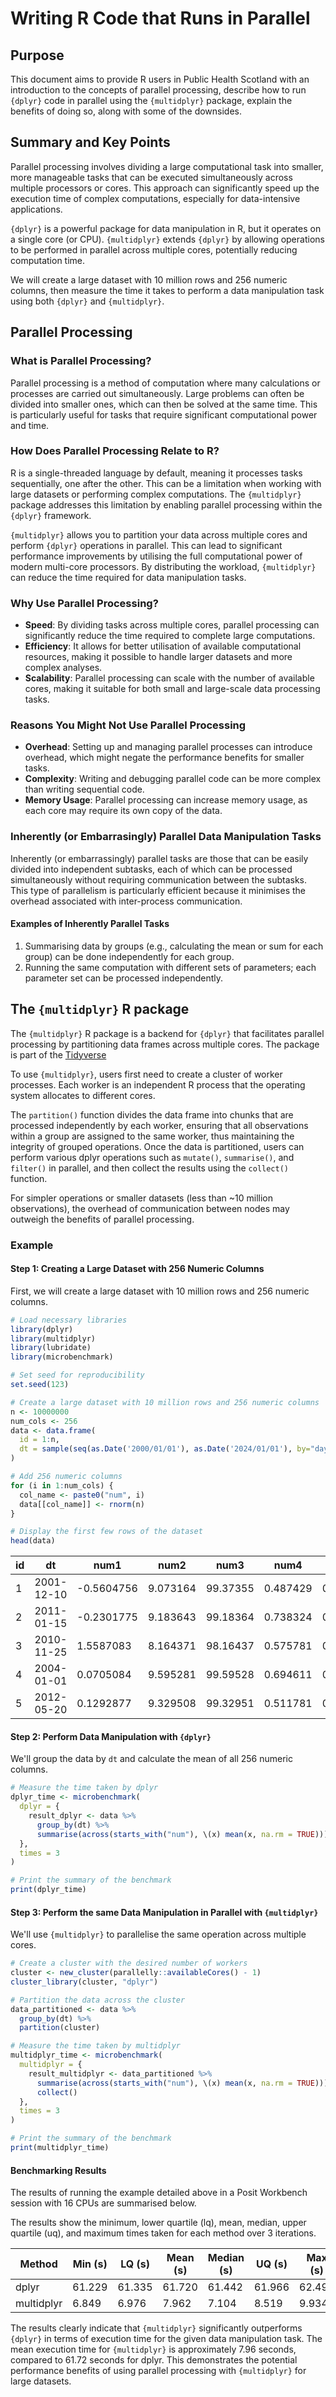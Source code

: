 # Writing R Code that Runs in Parallel

## Purpose

This document aims to provide R users in Public Health Scotland with an introduction to the concepts of parallel processing, describe how to run `{dplyr}` code in parallel using the `{multidplyr}` package, explain the benefits of doing so, along with some of the downsides.

## Summary and Key Points

Parallel processing involves dividing a large computational task into smaller, more manageable tasks that can be executed simultaneously across multiple processors or cores. This approach can significantly speed up the execution time of complex computations, especially for data-intensive applications.

`{dplyr}` is a powerful package for data manipulation in R, but it operates on a single core (or CPU). `{multidplyr}` extends `{dplyr}` by allowing operations to be performed in parallel across multiple cores, potentially reducing computation time.

We will create a large dataset with 10 million rows and 256 numeric columns, then measure the time it takes to perform a data manipulation task using both `{dplyr}` and `{multidplyr}`.

## Parallel Processing

### What is Parallel Processing?

Parallel processing is a method of computation where many calculations or processes are carried out simultaneously. Large problems can often be divided into smaller ones, which can then be solved at the same time. This is particularly useful for tasks that require significant computational power and time.

### How Does Parallel Processing Relate to R?

R is a single-threaded language by default, meaning it processes tasks sequentially, one after the other. This can be a limitation when working with large datasets or performing complex computations. The `{multidplyr}` package addresses this limitation by enabling parallel processing within the `{dplyr}` framework.

`{multidplyr}` allows you to partition your data across multiple cores and perform `{dplyr}` operations in parallel. This can lead to significant performance improvements by utilising the full computational power of modern multi-core processors. By distributing the workload, `{multidplyr}` can reduce the time required for data manipulation tasks.

### Why Use Parallel Processing?

- **Speed**: By dividing tasks across multiple cores, parallel processing can significantly reduce the time required to complete large computations.
- **Efficiency**: It allows for better utilisation of available computational resources, making it possible to handle larger datasets and more complex analyses.
- **Scalability**: Parallel processing can scale with the number of available cores, making it suitable for both small and large-scale data processing tasks.

### Reasons You Might Not Use Parallel Processing

- **Overhead**: Setting up and managing parallel processes can introduce overhead, which might negate the performance benefits for smaller tasks.
- **Complexity**: Writing and debugging parallel code can be more complex than writing sequential code.
- **Memory Usage**: Parallel processing can increase memory usage, as each core may require its own copy of the data.

### Inherently (or Embarrasingly) Parallel Data Manipulation Tasks

Inherently (or embarrassingly) parallel tasks are those that can be easily divided into independent subtasks, each of which can be processed simultaneously without requiring communication between the subtasks. This type of parallelism is particularly efficient because it minimises the overhead associated with inter-process communication.

#### Examples of Inherently Parallel Tasks

1. Summarising data by groups (e.g., calculating the mean or sum for each group) can be done independently for each group.
2. Running the same computation with different sets of parameters; each parameter set can be processed independently.

## The `{multidplyr}` R package

The `{multidplyr}` R package is a backend for `{dplyr}` that facilitates parallel processing by partitioning data frames across multiple cores.  The package is part of the [Tidyverse](https://www.tidyverse.org/)

To use `{multidplyr}`, users first need to create a cluster of worker processes. Each worker is an independent R process that the operating system allocates to different cores.

The `partition()` function divides the data frame into chunks that are processed independently by each worker, ensuring that all observations within a group are assigned to the same worker, thus maintaining the integrity of grouped operations. Once the data is partitioned, users can perform various dplyr operations such as `mutate()`, `summarise()`, and `filter()` in parallel, and then collect the results using the `collect()` function.

For simpler operations or smaller datasets (less than ~10 million observations), the overhead of communication between nodes may outweigh the benefits of parallel processing.

### Example

#### Step 1: Creating a Large Dataset with 256 Numeric Columns

First, we will create a large dataset with 10 million rows and 256 numeric columns.

```r
# Load necessary libraries
library(dplyr)
library(multidplyr)
library(lubridate)
library(microbenchmark)

# Set seed for reproducibility
set.seed(123)

# Create a large dataset with 10 million rows and 256 numeric columns
n <- 10000000
num_cols <- 256
data <- data.frame(
  id = 1:n,
  dt = sample(seq(as.Date('2000/01/01'), as.Date('2024/01/01'), by="day"), n, replace = TRUE)
)

# Add 256 numeric columns
for (i in 1:num_cols) {
  col_name <- paste0("num", i)
  data[[col_name]] <- rnorm(n)
}

# Display the first few rows of the dataset
head(data)
```

| id | dt         | num1      | num2     | num3     | num4     | num5     | ... | num256   |
|----|------------|-----------|----------|----------|----------|----------|-----|----------|
| 1  | 2001-12-10 | -0.5604756| 9.073164 | 99.37355 | 0.487429 | 0.738325 | ... | 0.718781 |
| 2  | 2011-01-15 | -0.2301775| 9.183643 | 99.18364 | 0.738324 | 0.575781 | ... | 0.158325 |
| 3  | 2010-11-25 | 1.5587083 | 8.164371 | 98.16437 | 0.575781 | 0.694611 | ... | 0.368781 |
| 4  | 2004-01-01 | 0.0705084 | 9.595281 | 99.59528 | 0.694611 | 0.511781 | ... | 0.638325 |
| 5  | 2012-05-20 | 0.1292877 | 9.329508 | 99.32951 | 0.511781 | 0.738325 | ... | 0.498611 |

#### Step 2: Perform Data Manipulation with `{dplyr}`

We'll group the data by `dt` and calculate the mean of all 256 numeric columns.

```r
# Measure the time taken by dplyr
dplyr_time <- microbenchmark(
  dplyr = {
    result_dplyr <- data %>%
      group_by(dt) %>%
      summarise(across(starts_with("num"), \(x) mean(x, na.rm = TRUE)))
  },
  times = 3
)

# Print the summary of the benchmark
print(dplyr_time)
```

#### Step 3: Perform the same Data Manipulation in Parallel with `{multidplyr}`

We'll use `{multidplyr}` to parallelise the same operation across multiple cores.

```r
# Create a cluster with the desired number of workers
cluster <- new_cluster(parallelly::availableCores() - 1)
cluster_library(cluster, "dplyr")

# Partition the data across the cluster
data_partitioned <- data %>%
  group_by(dt) %>%
  partition(cluster)

# Measure the time taken by multidplyr
multidplyr_time <- microbenchmark(
  multidplyr = {
    result_multidplyr <- data_partitioned %>%
      summarise(across(starts_with("num"), \(x) mean(x, na.rm = TRUE))) %>%
      collect()
  },
  times = 3
)

# Print the summary of the benchmark
print(multidplyr_time)
```

#### Benchmarking Results

The results of running the example detailed above in a Posit Workbench session with 16 CPUs are summarised below.

The results show the minimum, lower quartile (lq), mean, median, upper quartile (uq), and maximum times taken for each method over 3 iterations.

| Method      | Min (s) | LQ (s) | Mean (s) | Median (s) | UQ (s) | Max (s) | Evaluations |
|-------------|---------|--------|----------|------------|--------|---------|-------------|
| dplyr       | 61.229  | 61.335 | 61.720   | 61.442     | 61.966 | 62.490  | 3           |
| multidplyr  | 6.849   | 6.976  | 7.962    | 7.104      | 8.519  | 9.934   | 3           |

The results clearly indicate that `{multidplyr}` significantly outperforms `{dplyr}` in terms of execution time for the given data manipulation task. The mean execution time for `{multidplyr}` is approximately 7.96 seconds, compared to 61.72 seconds for dplyr. This demonstrates the potential performance benefits of using parallel processing with `{multidplyr}` for large datasets.

